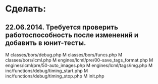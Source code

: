 Сделать:
========

22.06.2014. Требуется проверить работоспособность после изменений и добавить в юнит-тесты.
------------------------------------------------------------------------------------------
M classes/bors/debug.php
M classes/bors/funcs.php
M classes/bors/lcml.php
M engines/lcml/pre/00-save_tags_format.php
M engines/lcml/pre/50-auto_images.php
M engines/lcml/tags/img.php
M inc/functions/debug/timing_start.php
M inc/functions/debug/timing_stop.php
M init.php

